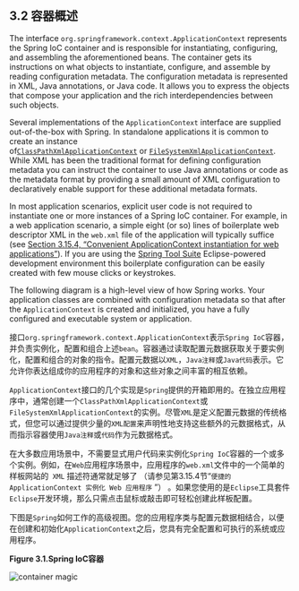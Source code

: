 ## 3.2 容器概述

The interface `org.springframework.context.ApplicationContext` represents the Spring IoC container and is responsible for instantiating, configuring, and assembling the aforementioned beans. The container gets its instructions on what objects to instantiate, configure, and assemble by reading configuration metadata. The configuration metadata is represented in XML, Java annotations, or Java code. It allows you to express the objects that compose your application and the rich interdependencies between such objects.

Several implementations of the `ApplicationContext` interface are supplied out-of-the-box with Spring. In standalone applications it is common to create an instance of[`ClassPathXmlApplicationContext`](http://docs.spring.io/spring-framework/docs/5.0.0.M4/javadoc-api/org/springframework/context/support/ClassPathXmlApplicationContext.html) or [`FileSystemXmlApplicationContext`](http://docs.spring.io/spring-framework/docs/5.0.0.M4/javadoc-api/org/springframework/context/support/FileSystemXmlApplicationContext.html). While XML has been the traditional format for defining configuration metadata you can instruct the container to use Java annotations or code as the metadata format by providing a small amount of XML configuration to declaratively enable support for these additional metadata formats.

In most application scenarios, explicit user code is not required to instantiate one or more instances of a Spring IoC container. For example, in a web application scenario, a simple eight (or so) lines of boilerplate web descriptor XML in the `web.xml` file of the application will typically suffice (see [Section 3.15.4, “Convenient ApplicationContext instantiation for web applications”](http://docs.spring.io/spring/docs/5.0.0.M4/spring-framework-reference/htmlsingle/#context-create)). If you are using the [Spring Tool Suite](https://spring.io/tools/sts) Eclipse-powered development environment this boilerplate configuration can be easily created with few mouse clicks or keystrokes.

The following diagram is a high-level view of how Spring works. Your application classes are combined with configuration metadata so that after the `ApplicationContext` is created and initialized, you have a fully configured and executable system or application.



接口`org.springframework.context.ApplicationContext`表示`Spring IoC`容器，并负责实例化，配置和组合上述`bean`。容器通过读取配置元数据获取关于要实例化，配置和组合的对象的指令。配置元数据以`XML`，`Java注释`或`Java代码`表示。它允许你表达组成你的应用程序的对象和这些对象之间丰富的相互依赖。

`ApplicationContext`接口的几个实现是`Spring`提供的开箱即用的。在独立应用程序中，通常创建一个`ClassPathXmlApplicationContext`或`FileSystemXmlApplicationContext`的实例。尽管`XML`是定义配置元数据的传统格式，但您可以通过提供少量的`XML配置`来声明性地支持这些额外的元数据格式，从而指示容器使用`Java注释`或`代码`作为元数据格式。

在大多数应用场景中，不需要显式用户代码来实例化`Spring IoC`容器的一个或多个实例。例如，在`Web`应用程序场景中，应用程序的`web.xml`文件中的一个简单的样板网站的` XML` 描述符通常就足够了 （请参见第3.15.4节“`便捷的 ApplicationContext 实例化 Web 应用程序` ”） 。如果您使用的是`Eclipse`工具套件`Eclipse`开发环境，那么只需点击鼠标或敲击即可轻松创建此样板配置。

下图是`Spring`如何工作的高级视图。您的应用程序类与配置元数据相结合，以便在创建和初始化`ApplicationContext`之后，您具有完全配置和可执行的系统或应用程序。

**Figure 3.1.Spring IoC容器**

![container magic](http://docs.spring.io/spring/docs/5.0.0.M4/spring-framework-reference/htmlsingle/images/container-magic.png)